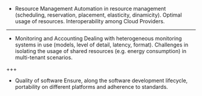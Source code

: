 * Resource Management
Automation in resource management (scheduling, reservation, placement, elasticity, dinamicity). Optimal usage of resources. Interoperability among Cloud Providers.

---

* Monitoring and Accounting
Dealing with heterogeneous monitoring systems in use (models, level of detail, latency, format). Challenges in isolating the usage of shared resources (e.g. energy consumption) in multi-tenant scenarios.

+++

* Quality of software
Ensure, along the software development lifecycle, portability on different platforms and adherence to standards.
